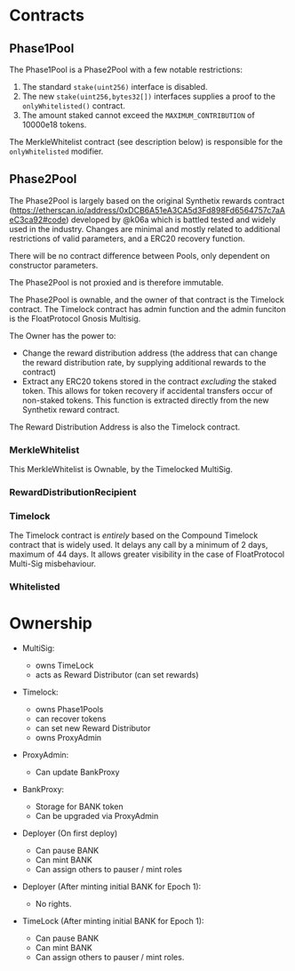 # Contracts

## Phase1Pool

The Phase1Pool is a Phase2Pool with a few notable restrictions:

1. The standard `stake(uint256)` interface is disabled.
2. The new `stake(uint256,bytes32[])` interfaces supplies a proof to the `onlyWhitelisted()` contract.
3. The amount staked cannot exceed the `MAXIMUM_CONTRIBUTION` of 10000e18 tokens.

The MerkleWhitelist contract (see description below) is responsible for the `onlyWhitelisted` modifier.

## Phase2Pool

The Phase2Pool is largely based on the original Synthetix rewards contract (https://etherscan.io/address/0xDCB6A51eA3CA5d3Fd898Fd6564757c7aAeC3ca92#code) developed by @k06a which is battled tested and widely used in the industry.
Changes are minimal and mostly related to additional restrictions of valid parameters, and a ERC20 recovery function.

There will be no contract difference between Pools, only dependent on constructor parameters.

The Phase2Pool is not proxied and is therefore immutable.

The Phase2Pool is ownable, and the owner of that contract is the Timelock contract. The Timelock contract has admin function and the admin funciton is the FloatProtocol Gnosis Multisig.

The Owner has the power to:

- Change the reward distribution address (the address that can change the reward distribution rate, by supplying additional rewards to the contract)
- Extract any ERC20 tokens stored in the contract _excluding_ the staked token. This allows for token recovery if accidental transfers occur of non-staked tokens. This function is extracted directly from the new Synthetix reward contract.

The Reward Distribution Address is also the Timelock contract.

### MerkleWhitelist

This MerkleWhitelist is Ownable, by the Timelocked MultiSig.

### RewardDistributionRecipient

### Timelock

The Timelock contract is _entirely_ based on the Compound Timelock contract that is widely used. It delays any call by a minimum of 2 days, maximum of 44 days. It allows greater visibility in the case of FloatProtocol Multi-Sig misbehaviour.

### Whitelisted

# Ownership

- MultiSig:

  - owns TimeLock
  - acts as Reward Distributor (can set rewards)

- Timelock:

  - owns Phase1Pools
  - can recover tokens
  - can set new Reward Distributor
  - owns ProxyAdmin

- ProxyAdmin:

  - Can update BankProxy

- BankProxy:

  - Storage for BANK token
  - Can be upgraded via ProxyAdmin

- Deployer (On first deploy)

  - Can pause BANK
  - Can mint BANK
  - Can assign others to pauser / mint roles

- Deployer (After minting initial BANK for Epoch 1):
  - No rights.
- TimeLock (After minting initial BANK for Epoch 1):
  - Can pause BANK
  - Can mint BANK
  - Can assign others to pauser / mint roles.
